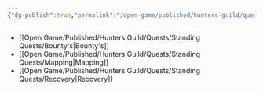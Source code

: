```yaml
---
{"dg-publish":true,"permalink":"/open-game/published/hunters-guild/quests/standing-quests/1-standing-quests/"}
---
```


- [[Open Game/Published/Hunters Guild/Quests/Standing Quests/Bounty's\|Bounty's]]
- [[Open Game/Published/Hunters Guild/Quests/Standing Quests/Mapping\|Mapping]]
- [[Open Game/Published/Hunters Guild/Quests/Standing Quests/Recovery\|Recovery]]
